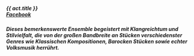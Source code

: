 ##### **{{ act.title }}** <br> <a target="_blank" rel="noopener noreferrer" href="https://www.facebook.com/DASEnsemble/">Facebook</a>
##### Dieses bemerkenswerte Ensemble begeistert mit Klangreichtum und Stilvielfalt, die von der großen Bandbreite an Stücken verschiedenster Genres wie Klassischen Kompositionen, Barocken Stücken sowie echter Volksmusik herrührt.